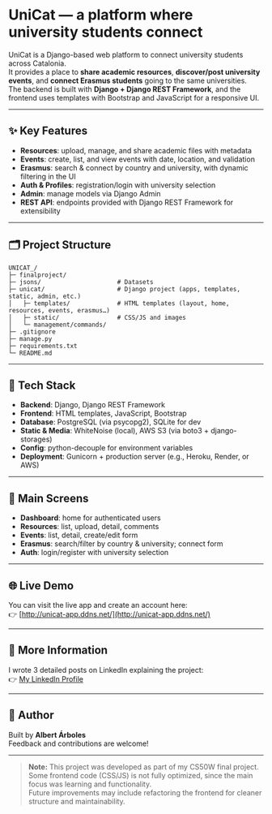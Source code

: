 # UniCat — a platform where university students connect

UniCat is a Django-based web platform to connect university students across Catalonia.  
It provides a place to **share academic resources**, **discover/post university events**, and **connect Erasmus students** going to the same universities.  
The backend is built with **Django + Django REST Framework**, and the frontend uses templates with Bootstrap and JavaScript for a responsive UI.

---

## ✨ Key Features

- **Resources**: upload, manage, and share academic files with metadata  
- **Events**: create, list, and view events with date, location, and validation  
- **Erasmus**: search & connect by country and university, with dynamic filtering in the UI  
- **Auth & Profiles**: registration/login with university selection  
- **Admin**: manage models via Django Admin  
- **REST API**: endpoints provided with Django REST Framework for extensibility  

---

## 🗂️ Project Structure

```text
UNICAT_/
├─ finalproject/
├─ jsons/                     # Datasets
├─ unicat/                    # Django project (apps, templates, static, admin, etc.)
│   ├─ templates/             # HTML templates (layout, home, resources, events, erasmus…)
│   ├─ static/                # CSS/JS and images
│   └─ management/commands/   
├─ .gitignore
├─ manage.py
├─ requirements.txt
└─ README.md
```
---

## 🧰 Tech Stack

- **Backend**: Django, Django REST Framework  
- **Frontend**: HTML templates, JavaScript, Bootstrap  
- **Database**: PostgreSQL (via psycopg2), SQLite for dev  
- **Static & Media**: WhiteNoise (local), AWS S3 (via boto3 + django-storages)  
- **Config**: python-decouple for environment variables  
- **Deployment**: Gunicorn + production server (e.g., Heroku, Render, or AWS)

---
## 🧭 Main Screens

- **Dashboard**: home for authenticated users  
- **Resources**: list, upload, detail, comments  
- **Events**: list, detail, create/edit form  
- **Erasmus**: search/filter by country & university; connect form  
- **Auth**: login/register with university selection  

---
## 🌐 Live Demo

You can visit the live app and create an account here:  
👉 [http://unicat-app.ddns.net/](http://unicat-app.ddns.net/)

---

## 🔗 More Information

I wrote 3 detailed posts on LinkedIn explaining the project:  
👉 [My LinkedIn Profile](https://www.linkedin.com/in/albert-arboles/recent-activity/all/)

---
## 👤 Author

Built by **Albert Árboles**  
Feedback and contributions are welcome!

---
> **Note:** This project was developed as part of my CS50W final project.  
> Some frontend code (CSS/JS) is not fully optimized, since the main focus was learning and functionality.  
> Future improvements may include refactoring the frontend for cleaner structure and maintainability.
